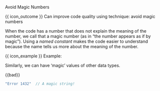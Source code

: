 <span id="title">Avoid Magic Numbers</span>

<span id="prereqs"></span>

<span id="outcomes">{{ icon_outcome }} Can improve code quality using technique: avoid magic numbers </span>

<div id="body">

When the code has a number that does not explain the meaning of the number, we call that a magic number (as in “the number appears as if by magic”). Using a <tooltip content="e.g., `PI`">_named constant_</tooltip> makes the code easier to understand because the name tells us more about the meaning of the number.

<tip-box>

{{ icon_example }} Example:

<div class="alt-java">

<include src="example-java.md" />

</div>
<div class="alt-python">

<include src="example-python.md" />

</div>

</tip-box>

Similarly, we can have ‘magic’ values of other data types.

<tip-box>

{{bad}}
```java
"Error 1432"  // A magic string!
```

</tip-box>


</div>

<div id="extras">
</div>